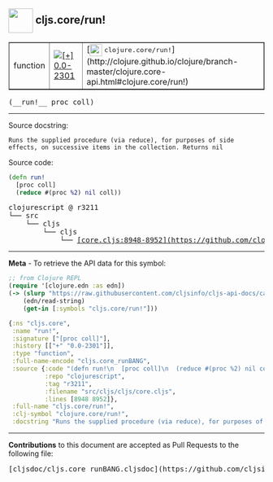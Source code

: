 ## <img width="48px" valign="middle" src="http://i.imgur.com/Hi20huC.png"> cljs.core/run!

 <table border="1">
<tr>

<td>function</td>
<td><a href="https://github.com/cljsinfo/cljs-api-docs/tree/0.0-2301"><img valign="middle" alt="[+] 0.0-2301" src="https://img.shields.io/badge/+-0.0--2301-lightgrey.svg"></a> </td>
<td>
[<img height="24px" valign="middle" src="http://i.imgur.com/1GjPKvB.png"> <samp>clojure.core/run!</samp>](http://clojure.github.io/clojure/branch-master/clojure.core-api.html#clojure.core/run!)
</td>
</tr>
</table>

 <samp>
(__run!__ proc coll)<br>
</samp>

---




Source docstring:

```
Runs the supplied procedure (via reduce), for purposes of side
effects, on successive items in the collection. Returns nil
```

Source code:

```clj
(defn run!
  [proc coll]
  (reduce #(proc %2) nil coll))
```

 <pre>
clojurescript @ r3211
└── src
    └── cljs
        └── cljs
            └── <ins>[core.cljs:8948-8952](https://github.com/clojure/clojurescript/blob/r3211/src/cljs/cljs/core.cljs#L8948-L8952)</ins>
</pre>


---

__Meta__ - To retrieve the API data for this symbol:

```clj
;; from Clojure REPL
(require '[clojure.edn :as edn])
(-> (slurp "https://raw.githubusercontent.com/cljsinfo/cljs-api-docs/catalog/cljs-api.edn")
    (edn/read-string)
    (get-in [:symbols "cljs.core/run!"]))
```

```clj
{:ns "cljs.core",
 :name "run!",
 :signature ["[proc coll]"],
 :history [["+" "0.0-2301"]],
 :type "function",
 :full-name-encode "cljs.core_runBANG",
 :source {:code "(defn run!\n  [proc coll]\n  (reduce #(proc %2) nil coll))",
          :repo "clojurescript",
          :tag "r3211",
          :filename "src/cljs/cljs/core.cljs",
          :lines [8948 8952]},
 :full-name "cljs.core/run!",
 :clj-symbol "clojure.core/run!",
 :docstring "Runs the supplied procedure (via reduce), for purposes of side\neffects, on successive items in the collection. Returns nil"}

```

---

__Contributions__ to this document are accepted as Pull Requests to the following file:

 <pre>
[cljsdoc/cljs.core_runBANG.cljsdoc](https://github.com/cljsinfo/cljs-api-docs/blob/master/cljsdoc/cljs.core_runBANG.cljsdoc)
</pre>

